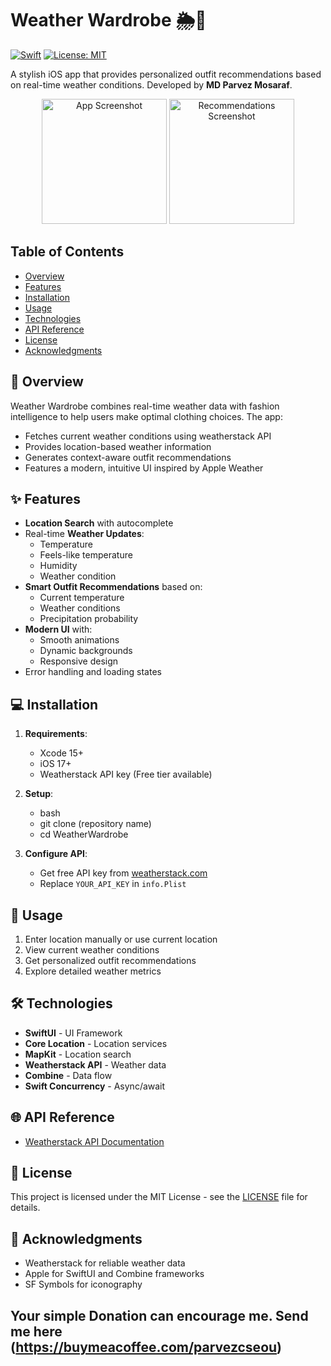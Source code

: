 # Weather Wardrobe 🌦️👔

[![Swift](https://img.shields.io/badge/Swift-5.9-orange.svg)](https://swift.org/)
[![License: MIT](https://img.shields.io/badge/License-MIT-yellow.svg)](https://opensource.org/licenses/MIT)

A stylish iOS app that provides personalized outfit recommendations based on real-time weather conditions. Developed by **MD Parvez Mosaraf**.

<p align="center">
  <img src="https://via.placeholder.com/350x700.png?text=Weather+Wardrobe+Screenshot" width="200" alt="App Screenshot">
  <img src="https://via.placeholder.com/350x700.png?text=Recommendations+View" width="200" alt="Recommendations Screenshot">
</p>

## Table of Contents
- [Overview](#overview)
- [Features](#-features)
- [Installation](#-installation)
- [Usage](#-usage)
- [Technologies](#-technologies)
- [API Reference](#-api-reference)
- [License](#-license)
- [Acknowledgments](#-acknowledgments)

## 📖 Overview
Weather Wardrobe combines real-time weather data with fashion intelligence to help users make optimal clothing choices. The app:
- Fetches current weather conditions using weatherstack API
- Provides location-based weather information
- Generates context-aware outfit recommendations
- Features a modern, intuitive UI inspired by Apple Weather

## ✨ Features
- **Location Search** with autocomplete
- Real-time **Weather Updates**:
  - Temperature
  - Feels-like temperature
  - Humidity
  - Weather condition
- **Smart Outfit Recommendations** based on:
  - Current temperature
  - Weather conditions
  - Precipitation probability
- **Modern UI** with:
  - Smooth animations
  - Dynamic backgrounds
  - Responsive design
- Error handling and loading states

## 💻 Installation
1. **Requirements**:
   - Xcode 15+
   - iOS 17+
   - Weatherstack API key (Free tier available)

2. **Setup**:
   - bash
   - git clone (repository name)
   - cd WeatherWardrobe
3. **Configure API**:
   - Get free API key from [weatherstack.com](https://weatherstack.com/)
   - Replace `YOUR_API_KEY` in `info.Plist`

## 🚀 Usage
1. Enter location manually or use current location
2. View current weather conditions
3. Get personalized outfit recommendations
4. Explore detailed weather metrics

## 🛠 Technologies
- **SwiftUI** - UI Framework
- **Core Location** - Location services
- **MapKit** - Location search
- **Weatherstack API** - Weather data
- **Combine** - Data flow
- **Swift Concurrency** - Async/await

## 🌐 API Reference
- [Weatherstack API Documentation](https://weatherstack.com/documentation)

## 📄 License
This project is licensed under the MIT License - see the [LICENSE](LICENSE) file for details.

## 🙏 Acknowledgments
- Weatherstack for reliable weather data
- Apple for SwiftUI and Combine frameworks
- SF Symbols for iconography
## Your simple Donation can encourage me. Send me here (https://buymeacoffee.com/parvezcseou)
